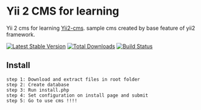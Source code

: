 Yii 2 CMS for learning
===============================

Yii 2 cms for learning [Yii2-cms](http://www.yii2cms.ir/). sample cms created by base feature of yii2 framework.

[![Latest Stable Version](https://poser.pugx.org/yiisoft/yii2-app-advanced/v/stable.png)](https://packagist.org/packages/yiisoft/yii2-app-advanced)
[![Total Downloads](https://poser.pugx.org/yiisoft/yii2-app-advanced/downloads.png)](https://packagist.org/packages/yiisoft/yii2-app-advanced)
[![Build Status](https://travis-ci.org/yiisoft/yii2-app-advanced.svg?branch=master)](https://travis-ci.org/yiisoft/yii2-app-advanced)

Install
-------------------

```
step 1: Download and extract files in root folder
step 2: Create database
step 3: Run install.php
step 4: Set configuration on install page and submit
step 5: Go to use cms !!!!

```
